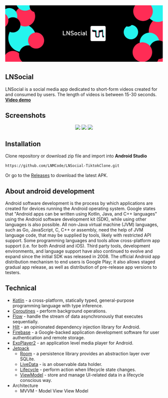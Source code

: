 # ![Image Description](https://github.com/LNMCode/DACN2/blob/master/imagesasset/image_head.png)

## LNSocial 
LNSocial is a social media app dedicated to short-form videos created for and consumed by users. The length of videos is between 15-30 seconds. 
**[Video demo](https://youtu.be/9G0c0lyap18)**

## Screenshots
<p align="center">
<img src="/preview/preview01.gif" width="32%"/>
<img src="/preview/preview02.gif" width="32%"/>
<img src="/preview/preview03.gif" width="32%"/>
</p>

## Installation
Clone repository or download zip file and import into **Android Studio**
```bash
https://github.com/LNMCode/LNSocial-TiktokClone.git
```
Or go to the [Releases](https://github.com/LNMCode/LNSocial-TiktokClone/releases) to download the latest APK.

## About android development

Android software development is the process by which applications are created for devices running the Android operating system. Google states that "Android apps can be written using Kotlin, Java, and C++ languages" using the Android software development kit (SDK), while using other languages is also possible. All non-Java virtual machine (JVM) languages, such as Go, JavaScript, C, C++ or assembly, need the help of JVM language code, that may be supplied by tools, likely with restricted API support. Some programming languages and tools allow cross-platform app support (i.e. for both Android and iOS). Third party tools, development environments, and language support have also continued to evolve and expand since the initial SDK was released in 2008. The official Android app distribution mechanism to end users is Google Play; it also allows staged gradual app release, as well as distribution of pre-release app versions to testers.

## Technical

* [Kotlin](https://kotlinlang.org/) - a cross-platform, statically typed, general-purpose programming language with type inference.
* [Coroutines](https://kotlinlang.org/docs/reference/coroutines-overview.html) - perform background operations.
* [Flow](https://kotlinlang.org/docs/reference/coroutines/flow.html) - handle the stream of data asynchronously that executes sequentially.
* [Hilt](https://dagger.dev/hilt/) - an opinionated dependency injection library for Android.
* [Firebase](https://firebase.google.com/) - a Google-backed application development software for user authentication and remote storage.
* [ExoPlayer2](https://exoplayer.dev/) - an application level media player for Android.
* [Jetpack](https://developer.android.com/jetpack)
  * [Room](https://developer.android.com/topic/libraries/architecture/room) - a persistence library provides an abstraction layer over SQLite.
  * [LiveData](https://developer.android.com/topic/libraries/architecture/livedata) - is an observable data holder.
  * [Lifecycle](https://developer.android.com/topic/libraries/architecture/lifecycle) - perform action when lifecycle state changes.
  * [ViewModel](https://developer.android.com/topic/libraries/architecture/viewmodel) - store and manage UI-related data in a lifecycle conscious way.
 * Architecture
    * MVVM - Model View View Model

<!--<p align="center"><img src="https://github.com/LongNguyen31/Notebooks/blob/main/image3.jpg" alt="" width="300"></p>-->
